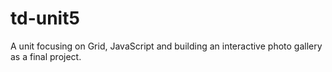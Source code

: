 # td-unit5
A unit focusing on Grid, JavaScript and building an interactive photo gallery as a final project.